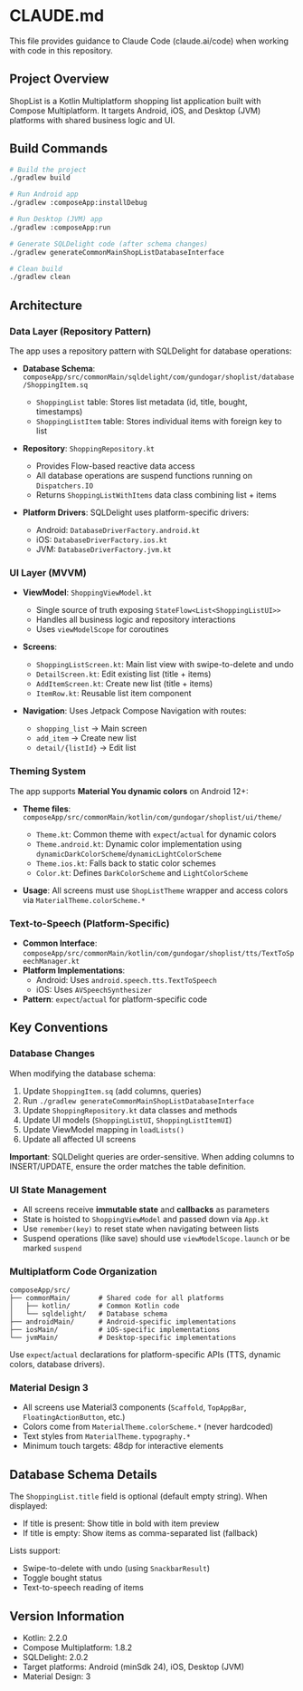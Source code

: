 # CLAUDE.md

This file provides guidance to Claude Code (claude.ai/code) when working with code in this repository.

## Project Overview

ShopList is a Kotlin Multiplatform shopping list application built with Compose Multiplatform. It targets Android, iOS, and Desktop (JVM) platforms with shared business logic and UI.

## Build Commands

```bash
# Build the project
./gradlew build

# Run Android app
./gradlew :composeApp:installDebug

# Run Desktop (JVM) app
./gradlew :composeApp:run

# Generate SQLDelight code (after schema changes)
./gradlew generateCommonMainShopListDatabaseInterface

# Clean build
./gradlew clean
```

## Architecture

### Data Layer (Repository Pattern)

The app uses a repository pattern with SQLDelight for database operations:

- **Database Schema**: `composeApp/src/commonMain/sqldelight/com/gundogar/shoplist/database/ShoppingItem.sq`
  - `ShoppingList` table: Stores list metadata (id, title, bought, timestamps)
  - `ShoppingListItem` table: Stores individual items with foreign key to list

- **Repository**: `ShoppingRepository.kt`
  - Provides Flow-based reactive data access
  - All database operations are suspend functions running on `Dispatchers.IO`
  - Returns `ShoppingListWithItems` data class combining list + items

- **Platform Drivers**: SQLDelight uses platform-specific drivers:
  - Android: `DatabaseDriverFactory.android.kt`
  - iOS: `DatabaseDriverFactory.ios.kt`
  - JVM: `DatabaseDriverFactory.jvm.kt`

### UI Layer (MVVM)

- **ViewModel**: `ShoppingViewModel.kt`
  - Single source of truth exposing `StateFlow<List<ShoppingListUI>>`
  - Handles all business logic and repository interactions
  - Uses `viewModelScope` for coroutines

- **Screens**:
  - `ShoppingListScreen.kt`: Main list view with swipe-to-delete and undo
  - `DetailScreen.kt`: Edit existing list (title + items)
  - `AddItemScreen.kt`: Create new list (title + items)
  - `ItemRow.kt`: Reusable list item component

- **Navigation**: Uses Jetpack Compose Navigation with routes:
  - `shopping_list` → Main screen
  - `add_item` → Create new list
  - `detail/{listId}` → Edit list

### Theming System

The app supports **Material You dynamic colors** on Android 12+:

- **Theme files**: `composeApp/src/commonMain/kotlin/com/gundogar/shoplist/ui/theme/`
  - `Theme.kt`: Common theme with `expect`/`actual` for dynamic colors
  - `Theme.android.kt`: Dynamic color implementation using `dynamicDarkColorScheme`/`dynamicLightColorScheme`
  - `Theme.ios.kt`: Falls back to static color schemes
  - `Color.kt`: Defines `DarkColorScheme` and `LightColorScheme`

- **Usage**: All screens must use `ShopListTheme` wrapper and access colors via `MaterialTheme.colorScheme.*`

### Text-to-Speech (Platform-Specific)

- **Common Interface**: `composeApp/src/commonMain/kotlin/com/gundogar/shoplist/tts/TextToSpeechManager.kt`
- **Platform Implementations**:
  - Android: Uses `android.speech.tts.TextToSpeech`
  - iOS: Uses `AVSpeechSynthesizer`
- **Pattern**: `expect`/`actual` for platform-specific code

## Key Conventions

### Database Changes

When modifying the database schema:

1. Update `ShoppingItem.sq` (add columns, queries)
2. Run `./gradlew generateCommonMainShopListDatabaseInterface`
3. Update `ShoppingRepository.kt` data classes and methods
4. Update UI models (`ShoppingListUI`, `ShoppingListItemUI`)
5. Update ViewModel mapping in `loadLists()`
6. Update all affected UI screens

**Important**: SQLDelight queries are order-sensitive. When adding columns to INSERT/UPDATE, ensure the order matches the table definition.

### UI State Management

- All screens receive **immutable state** and **callbacks** as parameters
- State is hoisted to `ShoppingViewModel` and passed down via `App.kt`
- Use `remember(key)` to reset state when navigating between lists
- Suspend operations (like save) should use `viewModelScope.launch` or be marked `suspend`

### Multiplatform Code Organization

```
composeApp/src/
├── commonMain/       # Shared code for all platforms
│   ├── kotlin/       # Common Kotlin code
│   └── sqldelight/   # Database schema
├── androidMain/      # Android-specific implementations
├── iosMain/          # iOS-specific implementations
└── jvmMain/          # Desktop-specific implementations
```

Use `expect`/`actual` declarations for platform-specific APIs (TTS, dynamic colors, database drivers).

### Material Design 3

- All screens use Material3 components (`Scaffold`, `TopAppBar`, `FloatingActionButton`, etc.)
- Colors come from `MaterialTheme.colorScheme.*` (never hardcoded)
- Text styles from `MaterialTheme.typography.*`
- Minimum touch targets: 48dp for interactive elements

## Database Schema Details

The `ShoppingList.title` field is optional (default empty string). When displayed:
- If title is present: Show title in bold with item preview
- If title is empty: Show items as comma-separated list (fallback)

Lists support:
- Swipe-to-delete with undo (using `SnackbarResult`)
- Toggle bought status
- Text-to-speech reading of items

## Version Information

- Kotlin: 2.2.0
- Compose Multiplatform: 1.8.2
- SQLDelight: 2.0.2
- Target platforms: Android (minSdk 24), iOS, Desktop (JVM)
- Material Design: 3
